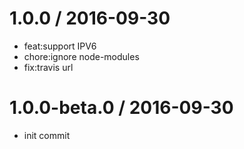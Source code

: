 
1.0.0 / 2016-09-30
==================

  * feat:support IPV6
  * chore:ignore node-modules
  * fix:travis url

1.0.0-beta.0 / 2016-09-30
==================

  * init commit
